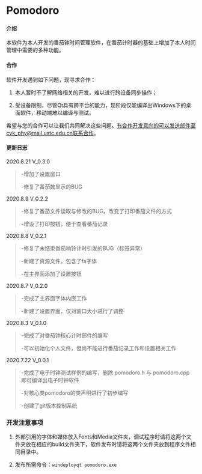 # Pomodoro

#### 介绍
本软件为本人开发的番茄钟时间管理软件，在番茄计时器的基础上增加了本人时间管理中需要的多种功能。

#### 合作

软件开发遇到如下问题，现寻求合作：

1. 本人暂时不了解网络相关的开发，难以进行跨设备同步操作；

2. 受设备限制，尽管Qt具有跨平台的能力，现阶段仅能编译出Windows下的桌面软件，移动端难以编译与测试。

希望与您的合作可以让我们共同解决这些问题。有合作开发意向的可以发送邮件至cyk_phy@mail.ustc.edu.cn联系合作。

#### 更新日志

2020.8.21 V_0.3.0

> -增加了设置窗口
>
> -修复了番茄数显示的BUG

2020.8.9 V_0.2.2

> -修复了番茄文件读取与修改的BUG，改变了打印番茄文件的方式
>
> -增设了打印按钮，便于查看番茄记录

2020.8.8 V_0.2.1

> -修复了未结束番茄响铃计时引发的BUG（标签异常）
>
> -新建了资源文件，包含了fa字体
>
> -在主界面添加了设置按钮

2020.8.7 V_0.2.0

> -完成了主界面字体内嵌工作
>
> -新建了设置界面，仅对窗口大小进行了调整

2020.8.3 V_0.1.0

> -完成了对番茄钟核心计时部件的编写
>
> -可以初始化个人文件，但尚不能进行番茄记录工作和设置相关工作

2020.7.22  V_0.0.1

> -完成了电子时钟测试样例的编写，删除 pomodoro.h 与 pomodoro.cpp 即可编译出电子时钟软件
>
> -对核心类pomodoro的类声明进行了初步编写
>
> -创建了git版本控制系统

### 开发注意事项

1. 外部引用的字体和媒体放入Fonts和Media文件夹，调试程序时请将这两个文件夹放在相应的build文件夹下，软件发布时请将这两个文件夹放到程序文件相同目录中。

2. 发布所需命令：`windeployqt pomodoro.exe`

